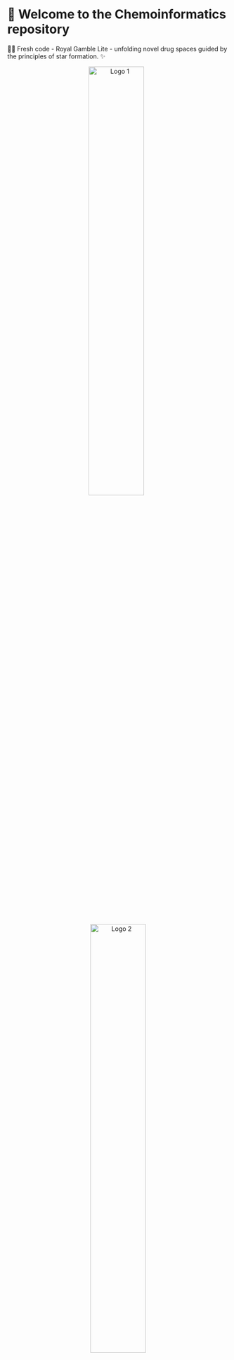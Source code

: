 # 🔬 Welcome to the Chemoinformatics repository 

🔭🐍 Fresh code - Royal Gamble Lite - unfolding novel drug spaces guided by the principles of star formation. ✨ 

<!-- Chemoinfo Logo at 50% width -->
<p align="center">
  <img src="https://github.com/TheVisualHub/logo-images/blob/main/chemoinfo_logo.jpg" alt="Logo 1" width="50%">
  &nbsp; <!-- optional spacing -->
  <img src="https://github.com/TheVisualHub/logo-images/blob/main/chemoinfo_logo.jpg" alt="Logo 2" width="50%">
</p>


By blending stochastic principles with cheminformatics expertise, these Python scripts empower researchers to discover and design molecules that are both scientifically rigorous and creatively inspired—ready for downstream applications like docking and virtual screening. This repository contains custom-made algorithms, designed for:

🔄 Molecular format conversion (example SMILES →  SDF or PDB) with **geometry optimization**  
💊 Designing drug-like molecules ready for docking and virtual screening

Most scripts utilize the **RDKit** package — install it easily with:

```bash
pip install rdkit
```


# 🎲 Harnessing the Principles of Stochasticity

The scripts for small molecule construction leverage a "Casino-style" approach that introduces controlled randomness into the selection of building blocks (e.g., chemical rings). This strategy mimics decision-making processes found in casino games, where calculated risks and conservative moves are balanced to optimize outcomes. A key feature is the inclusion of a "bluff" boost, an intentional injection of variability that breaks predictability and fosters creative, dynamic molecular designs. This approach enables the exploration of novel chemical spaces by subtly pushing beyond standard combinatorial methods, ultimately generating unique, drug-like molecules with enhanced structural diversity.
